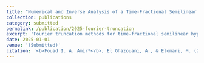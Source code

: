 ```yaml
---
title: "Numerical and Inverse Analysis of a Time-Fractional Semilinear Hyperbolic Model in One-Dimensional Space via Fourier Truncation"
collection: publications
category: submitted
permalink: /publication/2025-fourier-truncation
excerpt: 'Fourier truncation methods for time-fractional semilinear hyperbolic models.'
date: 2025-01-01
venue: '(Submitted)'
citation: '<b>Fouad I. A. Amir*</b>, El Ghazouani, A., & Elomari, M. (2025). &quot;Numerical and Inverse Analysis of a Time-Fractional Semilinear Hyperbolic Model in One-Dimensional Space via Fourier Truncation.&quot; (Submitted).'
---
```


